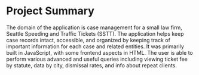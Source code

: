 # Project Summary

The domain of the application is case management for a small law firm, Seattle Speeding and Traffic Tickets (SSTT). The application helps keep case records intact, accessible, and organized by keeping track of important information for each case and related entities. It was primarily built in JavaScript, with some frontend aspects in HTML. The user is able to perform various advanced and useful queries including viewing ticket fee by statute, data by city, dismissal rates, and info about repeat clients.
